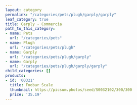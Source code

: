 ```yaml
---
layout: category
permalink: "/categories/pets/plugh/garply/garply"
leaf_category: true
title: Garply - Commercia
path_to_this_category:
- name: Pets
  url: "/categories/pets"
- name: Plugh
  url: "/categories/pets/plugh"
- name: Garply
  url: "/categories/pets/plugh/garply"
- name: Garply
  url: "/categories/pets/plugh/garply/garply"
child_categories: []
products:
- id: '00321'
  title: Foobar Scale
  thumbnail: https://picsum.photos/seed/S0032102/300/300
  price: '35.19'
---
```

